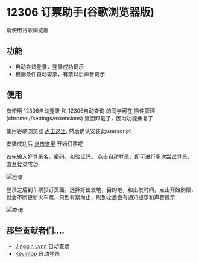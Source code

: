 12306 订票助手(谷歌浏览器版)
===========================

请使用谷歌浏览器

功能
------------

*	自动尝试登录，登录成功提示
*	根据条件自动查票，有票以后声音提示


使用
------------

有使用 12306自动登录 和 12306自动查询 的同学可在 插件管理(chrome://settings/extensions) 里面卸载了，因为功能重复了

使用谷歌浏览器 [点击这里](https://github.com/zzdhidden/12306/raw/master/12306BookingAssistant.user.js), 然后确认安装此userscript

安装成功后 [点击这里](https://dynamic.12306.cn/otsweb/) 开始订票吧

首先输入好登录名，密码，和验证码。 点击自动登录，即可进行多次尝试登录，直至登录成功

![登录](https://github.com/zzdhidden/12306/raw/master/login.jpg)

登录之后到车票预订页面，选择好出发地，目的地，和出发时间，点击开始刷票，就会不断更新火车票，只到有票为止，刷到之后会有通知提示和声音提示

![查询](https://github.com/zzdhidden/12306/raw/master/query.jpg)

那些贡献者们....
------------

*	[Jingqin Lynn](https://gist.github.com/1554666) 自动查票
*	[Kevintop](https://gist.github.com/1570973) 自动登录
